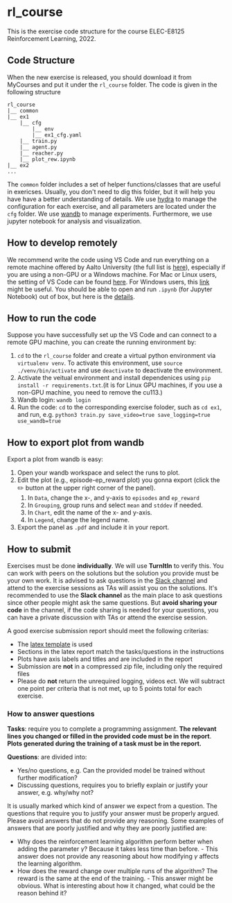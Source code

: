 # rl_course

This is the exercise code structure for the course ELEC-E8125 Reinforcement Learning, 2022.

## Code Structure
When the new exercise is released, you should download it from MyCourses and put it under the `rl_course` folder. The code is given in the following structure
```
rl_course
|__ common
|__ ex1
    |__ cfg
        |__ env
        |__ ex1_cfg.yaml
    |__ train.py
    |__ agent.py
    |__ reacher.py
    |__ plot_rew.ipynb
|__ ex2
...
```

The `common` folder includes a set of helper functions/classes that are useful in exericses. Usually, you don't need to dig this folder, but it will help you have have a better understanding of details.
We use [hydra](https://hydra.cc/) to manage the configuration for each exercise, and all parameters are located under the `cfg` folder. We use [wandb](https://docs.wandb.ai/) to manage experiments. Furthermore, we use jupyter notebook for analysis and visualization.

## How to develop remotely
We recommend write the code using VS Code and run everything on a remote machine offered by Aalto University (the full list is [here](https://www.aalto.fi/en/services/linux-computer-names-in-it-classrooms)), especially if you are using a non-GPU or a Windows machine. For Mac or Linux users, the setting of VS Code can be found [here](https://yi-zhao.notion.site/Setup-for-remote-work-68fdbbab0e5c4182a95d89aff23cb0ce). For Windows users, this [link](https://code.visualstudio.com/docs/remote/wsl) might be useful. You should be able to open and run `.ipynb` (for Jupyter Notebook) out of box, but here is the [details](https://code.visualstudio.com/docs/datascience/jupyter-notebooks).

## How to run the code
Suppose you have successfully set up the VS Code and can connect to a remote GPU machine, you can create the running environment by:
1. `cd` to the `rl_course` folder and create a virtual python environment via `virtualenv venv`. To activate this environment, use `source ./venv/bin/activate` and use `deactivate` to deactivate the environment.
2. Activate the veitual environment and install dependenices using `pip install -r requirements.txt`.(it is for Linux GPU machines, if you use a non-GPU machine, you need to remove the cu113.)
3. Wandb login: `wandb login`
4. Run the code: `cd` to the corresponding exercise foloder, such as `cd ex1`, and run, e.g. `python3 train.py save_video=true save_logging=true use_wandb=true`

## How to export plot from wandb
Export a plot from wandb is easy:

1. Open your wandb workspace and select the runs to plot.
2. Edit the plot (e.g., episode-ep_reward plot) you gonna export (click the ✏️ button at the upper right corner of the panel).
    1. In `Data`, change the x-, and y-axis to `episodes` and `ep_reward` 
    2. In `Grouping`, group runs and select `mean` and `stddev` if needed.
    3. In `Chart`, edit the name of the x- and y-axis.
    4. In `Legend`, change the legend name.
3. Export the panel as `.pdf` and include it in your report.

## How to submit
Exercises must be done **individually**. We will use **TurnItIn** to verify this. You can work with peers on the
solutions but the solution you provide must be your own work. It is advised to ask questions in the [Slack channel](https://join.slack.com/t/elece8125rein-0pe1068/shared_invite/zt-1eu9z6c1v-c_LzEg8nFovSdx5Vd99zLg) and attend to the exercise
sessions as TAs will assist you on the solutions. It's recommended to use the **Slack channel** as the main place to ask questions since other people might ask the same questions. But **avoid sharing your code** in the channel, if the code sharing is needed for your questions, you can have a private discussion with TAs or attend the exercise session.

A good exercise submission report should meet the following criterias:
- The [latex template](https://mycourses.aalto.fi/course/view.php?id=37149&section=2) is used
- Sections in the latex report match the tasks/questions in the instructions
- Plots have axis labels and titles and are included in the report
- Submission are **not** in a compressed zip file, including only the required files
- Please do **not** return the unrequired logging, videos ect.
We will subtract one point per criteria that is not met, up to 5 points total for each exercise.

### How to answer questions
**Tasks**: require you to complete a programming assignment. **The relevant lines you changed or filled in the provided code must be in the report**. **Plots generated during the training of a task must be in the report.**

**Questions**: are divided into:
- Yes/no questions, e.g. Can the provided model be trained without further modification?
- Discussing questions, requires you to briefly explain or justify your answer, e.g. why/why not?

It is usually marked which kind of answer we expect from a question. The questions that require you to justify your answer must be properly argued. Please avoid answers that do not provide any reasoning. Some
examples of answers that are poorly justified and why they are poorly justified are:
- Why does the reinforcement learning algorithm perform better when adding the parameter $\gamma$? Because it takes less time than before. - This answer does not provide any reasoning about how modifying $\gamma$
affects the learning algorithm.
- How does the reward change over multiple runs of the algorithm? The reward is the same at the end of the training. - This answer might be obvious. What is interesting about how it changed, what could be the reason behind it?
